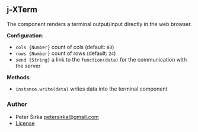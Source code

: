 ﻿## j-XTerm

The component renders a terminal output/input directly in the web browser.

__Configuration__:

- `cols {Number}` count of cols (default: `80`)
- `rows {Number}` count of rows (default: `24`)
- `send {String}` a link to the `function(data)` for the communication with the server

__Methods__:

- `instance.write(data)` writes data into the terminal component

### Author

- Peter Širka <petersirka@gmail.com>
- [License](https://www.totaljs.com/license/)